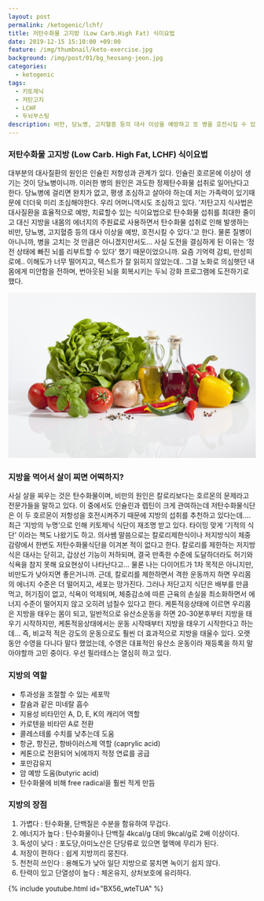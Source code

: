 ```yaml
---
layout: post
permalink: /ketogenic/lchf/
title: 저탄수화물 고지방 (Low Carb.High Fat) 식이요법
date: 2019-12-15 15:10:00 +09:00
feature: /img/thumbnail/keto-exercise.jpg
background: /img/post/01/bg_heosang-jeon.jpg
categories:
  - ketogenic
tags:
  - 키토제닉
  - 저탄고지
  - LCHF
  - 두뇌부스팅
description: 비만, 당뇨병, 고지혈증 등의 대사 이상을 예방하고 또 병을 호전시킬 수 있을 뿐 아니라 정전 상태에 빠진 뇌를 리부트할 수 있다고? 번아웃된 뇌을 회복시키는 두뇌 강화 프로그램에 도전해보자.
---
```


### 저탄수화물 고지방 (Low Carb. High Fat, LCHF) 식이요법

대부분의 대사질환의 원인은 인슐린 저항성과 관계가 있다. 인슐린 호르몬에 이상이 생기는 것이 당뇨병이니까. 이러한 병의 원인은 과도한 정제탄수화물 섭취로 일어난다고 한다. 당뇨병에 걸리면 완치가 없고, 평생 조심하고 살아야 하는데 저는 가족력이 있기때문에 더더욱 미리 조심해야한다. 우리 어머니역시도 조심하고 있다. '저탄고지 식사법은 대사질환을 효율적으로 예방, 치료할수 있는 식이요법으로 탄수화물 섭취를 최대한 줄이고 대신 지방을 내몸의 에너지의 주원료로 사용하면서 탄수화물 섭취로 인해 발생하는 비만, 당뇨병, 고지혈증 등의 대사 이상을 예방, 호전시킬 수 있다.'고 한다. 물론 질병이 아니니까, 병을 고치는 것 만큼은 아니겠지만서도… 사실 도전을 결심하게 된 이유는 ‘정전 상태에 빠진 뇌를 리부트할 수 있다’ 했기 때문이었으니까. 요즘 기억력 감퇴, 만성피로에.. 이해도가 너무 떨어지고, 텍스트가 잘 읽히지 않았는데.. 그걸 노화로 의심햇던 내 몸에게 미안함을 전하며, 번아웃된 뇌을 회복시키는 두뇌 강화 프로그램에 도전하기로 했다.





![오일이미지](/img/post/01/keto-vegetable-oil.jpg)

### 지방을 먹어서 살이 찌면 어떡하지?

사실 살을 찌우는 것은 탄수화물이며, 비만의 원인은 칼로리보다는 호르몬의 문제라고 전문가들을 말하고 있다. 이 중에서도 인슐린과 렙틴이 크게 관여하는데 저탄수화물식단은 이 두 호르몬이 저항성을 호전시켜주기 때문에 지방의 섭취를 추천하고 있다는데.... 최근 ‘지방의 누명’으로 인해 키토제닉 식단이 재조명 받고 있다. 타이밍 맞게 ‘기적의 식단’ 이라는 책도 나왔기도 하고. 의사쌤 말씀으로는 칼로리제한식이나 저지방식이 체중감량에서 한번도 저탄수화물식단을 이겨본 적이 없다고 한다. 칼로리를 제한하는 저지방식은 대사는 닫히고, 갑상선 기능이 저하되며, 결국 만족한 수준에 도달하더라도 허기와 식욕을 참지 못해 요요현상이 나타난다고... 물론 나는 다이어트가 1차 목적은 아니지만, 비만도가 낮아지면 좋은거니까. 근데, 칼로리를 제한하면서 격한 운동까지 하면 우리몸의 에너지 수준은 더 떨어지고, 세포는 망가진다. 그러나 저단고지 식단은 배부를 만큼 먹고, 허기짐이 없고, 식욕이 억제되며, 체중감소에 따른 근육의 손실을 최소화하면서 에너지 수준이 떨어지지 않고 오히려 넘칠수 있다고 한다. 케톤적응상태에 이르면 우리몸은 지방을 태우는 몸이 되고, 일반적으로 유산소운동을 하면 20-30분후부터 지방을 태우기 시작하지만, 케톤적응상태에서는 운동 시작때부터 지방을 태우기 시작한다고 하는데... 즉, 비교적 적은 강도의 운동으로도 훨씬 더 효과적으로 지방을 태울수 있다. 오랫동안 수영을 다니다 말다 했었는데, 수영은 대표적인 유산소 운동이라 재등록을 하지 말아야할까 고민 중이다. 우선 필라테스는 열심히 하고 있다.

### 지방의 역할

* 투과성을 조절할 수 있는 세포막
* 칼슘과 같은 미네랄 흡수
* 지용성 비타민인 A, D, E, K의 캐리어 역할
* 카로텐을 비타민 A로 전환
* 콜레스테롤 수치를 낮추는데 도움
* 항균, 항진균, 항바이러스제 역할 (caprylic acid)
* 케톤으로 전환되어 뇌에까지 적정 연료를 공급
* 포만감유지
* 암 예방 도움(butyric acid)
* 탄수화물에 비해 free radical을 훨씬 적게 만듬

### 지방의 장점

1. 가볍다 :  탄수화물, 단백질은 수분을 함유하여 무겁다.
2. 에너지가 높다 : 탄수화물이나 단백질 4kcal/g 대비 9kcal/g로 2배 이상이다.
3. 독성이 낮다 : 포도당,아미노산은 단당류로 있으면 혈액에 무리가 된다.
4. 저장이 편하다 : 쉽게 지방끼리 뭉친다.
5. 천천히 쓰인다 : 용해도가 낮아 일단 지방으로 뭉치면 녹이기 쉽지 않다.
6. 탄력이 있고 단열성이 높다 : 체온유지, 상처보호에 유리하다.

{% include youtube.html id="BX56_wteTUA" %}